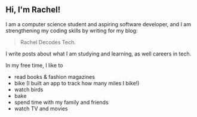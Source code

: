 ## Hi, I'm Rachel!

I am a computer science student and aspiring software developer, and I am strengthening my coding skills by writing for my blog: 
>Rachel Decodes Tech. 

I write posts about what I am studying and learning, as well careers in tech. 

In my free time, I like to 
- read books & fashion magazines
- bike (I built an app to track how many miles I bike!)
- watch birds 
- bake
- spend time with my family and friends
- watch TV and movies

